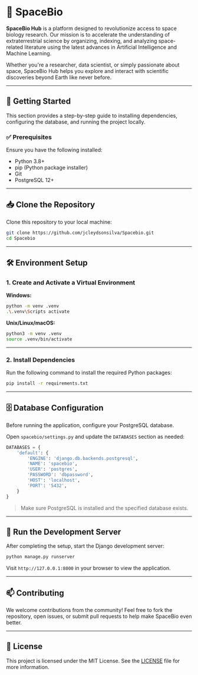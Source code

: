 # 🚀 SpaceBio

**SpaceBio Hub** is a platform designed to revolutionize access to space biology research. Our mission is to accelerate the understanding of extraterrestrial science by organizing, indexing, and analyzing space-related literature using the latest advances in Artificial Intelligence and Machine Learning.

Whether you're a researcher, data scientist, or simply passionate about space, SpaceBio Hub helps you explore and interact with scientific discoveries beyond Earth like never before.

---

## 🔧 Getting Started

This section provides a step-by-step guide to installing dependencies, configuring the database, and running the project locally.

### ✅ Prerequisites

Ensure you have the following installed:

- Python 3.8+
- pip (Python package installer)
- Git
- PostgreSQL 12+

---

## 📥 Clone the Repository

Clone this repository to your local machine:

```bash
git clone https://github.com/jcleydsonsilva/Spacebio.git
cd Spacebio
```

---

## 🛠️ Environment Setup

### 1. Create and Activate a Virtual Environment

**Windows:**

```bash
python -m venv .venv
.\.venv\Scripts activate
```

**Unix/Linux/macOS:**

```bash
python3 -m venv .venv
source .venv/bin/activate
```

---

### 2. Install Dependencies

Run the following command to install the required Python packages:

```bash
pip install -r requirements.txt
```

---

## 🗄️ Database Configuration

Before running the application, configure your PostgreSQL database.

Open `spacebio/settings.py` and update the `DATABASES` section as needed:

```python
DATABASES = {
    'default': {
        'ENGINE': 'django.db.backends.postgresql',
        'NAME': 'spacebio',
        'USER': 'postgres',
        'PASSWORD': 'dbpassword',
        'HOST': 'localhost',
        'PORT': '5432',
    }
}
```

> Make sure PostgreSQL is installed and the specified database exists.

---

## 🚀 Run the Development Server

After completing the setup, start the Django development server:

```bash
python manage.py runserver
```

Visit `http://127.0.0.1:8000` in your browser to view the application.

---

## 📫 Contributing

We welcome contributions from the community! Feel free to fork the repository, open issues, or submit pull requests to help make SpaceBio even better.

---

## 📄 License

This project is licensed under the MIT License. See the [LICENSE](LICENSE) file for more information.
